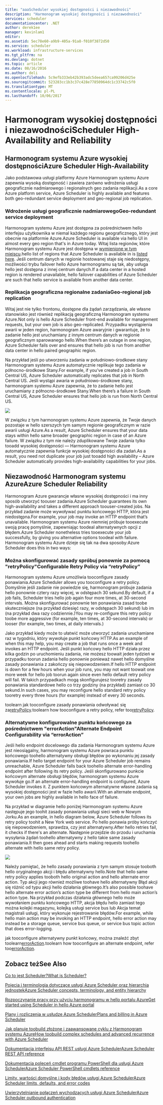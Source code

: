 ```yaml
---
title: "aaaScheduler wysokiej dostępności i niezawodności"
description: "Harmonogram wysokiej dostępności i niezawodności"
services: scheduler
documentationcenter: .NET
author: derek1ee
manager: kevinlam1
editor: 
ms.assetid: 5ec78e60-a9b9-405a-91a8-f010f3872d50
ms.service: scheduler
ms.workload: infrastructure-services
ms.tgt_pltfrm: na
ms.devlang: dotnet
ms.topic: article
ms.date: 08/16/2016
ms.author: deli
ms.openlocfilehash: 5c9efb333eb42b393adc5deea657ca99206d425e
ms.sourcegitcommit: 523283cc1b3c37c428e77850964dc1c33742c5f0
ms.translationtype: MT
ms.contentlocale: pl-PL
ms.lasthandoff: 10/06/2017
---
```

# <a name="scheduler-high-availability-and-reliability"></a><span data-ttu-id="66f2c-103">Harmonogram wysokiej dostępności i niezawodności</span><span class="sxs-lookup"><span data-stu-id="66f2c-103">Scheduler High-Availability and Reliability</span></span>
## <a name="azure-scheduler-high-availability"></a><span data-ttu-id="66f2c-104">Harmonogram systemu Azure wysokiej dostępności</span><span class="sxs-lookup"><span data-stu-id="66f2c-104">Azure Scheduler High-Availability</span></span>
<span data-ttu-id="66f2c-105">Jako podstawowa usługi platformy Azure Harmonogram systemu Azure zapewnia wysoką dostępność i zawiera zarówno wdrożenia usługi geograficznie nadmiarowego i regionalnych geo zadania replikacji.</span><span class="sxs-lookup"><span data-stu-id="66f2c-105">As a core Azure platform service, Azure Scheduler is highly available and features both geo-redundant service deployment and geo-regional job replication.</span></span>

### <a name="geo-redundant-service-deployment"></a><span data-ttu-id="66f2c-106">Wdrożenie usługi geograficznie nadmiarowego</span><span class="sxs-lookup"><span data-stu-id="66f2c-106">Geo-redundant service deployment</span></span>
<span data-ttu-id="66f2c-107">Harmonogram systemu Azure jest dostępna za pośrednictwem hello interfejsu użytkownika w niemal każdego regionu geograficznego, który jest obecnie na platformie Azure.</span><span class="sxs-lookup"><span data-stu-id="66f2c-107">Azure Scheduler is available via hello UI in almost every geo region that's in Azure today.</span></span> <span data-ttu-id="66f2c-108">Witaj lista regionów, które Harmonogram systemu Azure jest dostępna w [wymienione w tym miejscu](https://azure.microsoft.com/regions/#services).</span><span class="sxs-lookup"><span data-stu-id="66f2c-108">hello list of regions that Azure Scheduler is available in is [listed here](https://azure.microsoft.com/regions/#services).</span></span> <span data-ttu-id="66f2c-109">Jeśli centrum danych w regionie hostowanej staje się niedostępny, możliwości trybu failover hello Azure harmonogramu są tak, aby usługa hello jest dostępna z innej centrum danych.</span><span class="sxs-lookup"><span data-stu-id="66f2c-109">If a data center in a hosted region is rendered unavailable, hello failover capabilities of Azure Scheduler are such that hello service is available from another data center.</span></span>

### <a name="geo-regional-job-replication"></a><span data-ttu-id="66f2c-110">Replikacja geograficzna regionalne zadania</span><span class="sxs-lookup"><span data-stu-id="66f2c-110">Geo-regional job replication</span></span>
<span data-ttu-id="66f2c-111">Witaj jest nie tylko frontonu, dostępne dla żądań zarządzania, ale własne stanowisko jest również replikacją geograficzną Harmonogram systemu Azure.</span><span class="sxs-lookup"><span data-stu-id="66f2c-111">Not only is hello Azure Scheduler front-end available for management requests, but your own job is also geo-replicated.</span></span> <span data-ttu-id="66f2c-112">Przypadku wystąpienia awarii w jeden region, harmonogram Azure awaryjnie i gwarantuje, że to zadanie hello jest uruchamiany z innym centrum danych w regionie geograficznym sparowanego hello.</span><span class="sxs-lookup"><span data-stu-id="66f2c-112">When there’s an outage in one region, Azure Scheduler fails over and ensures that hello job is run from another data center in hello paired geographic region.</span></span>

<span data-ttu-id="66f2c-113">Na przykład jeśli po utworzeniu zadania w południowo-środkowe stany Harmonogram systemu Azure automatycznie replikuje tego zadania w północno-środkowe Stany.</span><span class="sxs-lookup"><span data-stu-id="66f2c-113">For example, if you’ve created a job in South Central US, Azure Scheduler automatically replicates that job in North Central US.</span></span> <span data-ttu-id="66f2c-114">Jeśli wystąpi awaria w południowo-środkowe stany, harmonogram systemu Azure zapewnia, że to zadanie hello jest uruchamiany z północno-środkowe Stany.</span><span class="sxs-lookup"><span data-stu-id="66f2c-114">When there’s a failure in South Central US, Azure Scheduler ensures that hello job is run from North Central US.</span></span> 

![][1]

<span data-ttu-id="66f2c-115">W związku z tym harmonogram systemu Azure zapewnia, że Twoje danych pozostaje w hello szerszych tym samym regionie geograficznym w razie awarii usługi Azure.</span><span class="sxs-lookup"><span data-stu-id="66f2c-115">As a result, Azure Scheduler ensures that your data stays within hello same broader geographic region in case of an Azure failure.</span></span> <span data-ttu-id="66f2c-116">W związku z tym nie należy zduplikowane Twoje zadania tylko tooadd wysokiej dostępności — Harmonogram systemu Azure automatycznie zapewnia funkcje wysokiej dostępności dla zadań.</span><span class="sxs-lookup"><span data-stu-id="66f2c-116">As a result, you need not duplicate your job just tooadd high availability – Azure Scheduler automatically provides high-availability capabilities for your jobs.</span></span>

## <a name="azure-scheduler-reliability"></a><span data-ttu-id="66f2c-117">Niezawodność Harmonogram systemu Azure</span><span class="sxs-lookup"><span data-stu-id="66f2c-117">Azure Scheduler Reliability</span></span>
<span data-ttu-id="66f2c-118">Harmonogram Azure gwarancje własne wysokiej dostępności i ma inny sposób utworzyć toouser zadania.</span><span class="sxs-lookup"><span data-stu-id="66f2c-118">Azure Scheduler guarantees its own high-availability and takes a different approach toouser-created jobs.</span></span> <span data-ttu-id="66f2c-119">Na przykład zadanie może wywoływać punktu końcowego HTTP, która jest niedostępna.</span><span class="sxs-lookup"><span data-stu-id="66f2c-119">For example, your job may invoke an HTTP endpoint that’s unavailable.</span></span> <span data-ttu-id="66f2c-120">Harmonogram systemu Azure niemniej próbuje tooexecute swoją pracę pomyślnie, zapewniając toodeal alternatywnych opcji z błędem.</span><span class="sxs-lookup"><span data-stu-id="66f2c-120">Azure Scheduler nonetheless tries tooexecute your job successfully, by giving you alternative options toodeal with failure.</span></span> <span data-ttu-id="66f2c-121">Harmonogram systemu Azure dzieje się tak na dwa sposoby:</span><span class="sxs-lookup"><span data-stu-id="66f2c-121">Azure Scheduler does this in two ways:</span></span>

### <a name="configurable-retry-policy-via-retrypolicy"></a><span data-ttu-id="66f2c-122">Można skonfigurować zasady spróbuj ponownie za pomocą "retryPolicy"</span><span class="sxs-lookup"><span data-stu-id="66f2c-122">Configurable Retry Policy via “retryPolicy”</span></span>
<span data-ttu-id="66f2c-123">Harmonogram systemu Azure umożliwia tooconfigure zasady ponawiania.</span><span class="sxs-lookup"><span data-stu-id="66f2c-123">Azure Scheduler allows you tooconfigure a retry policy.</span></span> <span data-ttu-id="66f2c-124">Domyślnie jeśli zadanie nie powiedzie się, harmonogram próbuje zadania hello ponownie cztery razy więcej, w odstępach 30 sekund.</span><span class="sxs-lookup"><span data-stu-id="66f2c-124">By default, if a job fails, Scheduler tries hello job again four more times, at 30-second intervals.</span></span> <span data-ttu-id="66f2c-125">Można skonfigurować ponownie ten ponawiania zasad toobe skuteczniejsze (na przykład dziesięć razy, w odstępach 30 sekund) lub im (na przykład dwa razy codziennie.)</span><span class="sxs-lookup"><span data-stu-id="66f2c-125">You may re-configure this retry policy toobe more aggressive (for example, ten times, at 30-second intervals) or looser (for example, two times, at daily intervals.)</span></span>

<span data-ttu-id="66f2c-126">Jako przykład kiedy może to ułatwić może utworzyć zadania uruchamiane raz w tygodniu, który wywołuje punkt końcowy HTTP.</span><span class="sxs-lookup"><span data-stu-id="66f2c-126">As an example of when this may help, you may create a job that runs once a week and invokes an HTTP endpoint.</span></span> <span data-ttu-id="66f2c-127">Jeśli punkt końcowy hello HTTP działa przez kilka godzin po uruchomieniu zadania, nie możesz toowait jeden tydzień w przypadku toorun zadania hello ponownie ponieważ nawet hello domyślne zasady ponawiania z zakończy się niepowodzeniem.</span><span class="sxs-lookup"><span data-stu-id="66f2c-127">If hello HTTP endpoint is down for a few hours when your job runs, you may not want toowait one more week for hello job toorun again since even hello default retry policy will fail.</span></span> <span data-ttu-id="66f2c-128">W takich przypadkach mogą skonfigurujesz tooretry zasady ponawiania standardowe hello co trzy godziny (na przykład) zamiast co 30 sekund.</span><span class="sxs-lookup"><span data-stu-id="66f2c-128">In such cases, you may reconfigure hello standard retry policy tooretry every three hours (for example) instead of every 30 seconds.</span></span>

<span data-ttu-id="66f2c-129">toolearn jak tooconfigure zasady ponawiania odwoływać się za[retryPolicy](scheduler-concepts-terms.md#retrypolicy).</span><span class="sxs-lookup"><span data-stu-id="66f2c-129">toolearn how tooconfigure a retry policy, refer too[retryPolicy](scheduler-concepts-terms.md#retrypolicy).</span></span>

### <a name="alternate-endpoint-configurability-via-erroraction"></a><span data-ttu-id="66f2c-130">Alternatywne konfigurowalne punktu końcowego za pośrednictwem "errorAction"</span><span class="sxs-lookup"><span data-stu-id="66f2c-130">Alternate Endpoint Configurability via “errorAction”</span></span>
<span data-ttu-id="66f2c-131">Jeśli hello endpoint docelowego dla zadania Harmonogram systemu Azure jest nieosiągalny, harmonogram systemu Azure powraca punktu końcowego toohello alternatywny obsługi błędów po wykonaniu jej zasady ponawiania.</span><span class="sxs-lookup"><span data-stu-id="66f2c-131">If hello target endpoint for your Azure Scheduler job remains unreachable, Azure Scheduler falls back toohello alternate error-handling endpoint after following its retry policy.</span></span> <span data-ttu-id="66f2c-132">Jeśli skonfigurowano punkcie końcowym alternate obsługi błędów, harmonogram systemu Azure wywołuje go.</span><span class="sxs-lookup"><span data-stu-id="66f2c-132">If an alternate error-handling endpoint is configured, Azure Scheduler invokes it.</span></span> <span data-ttu-id="66f2c-133">Z punktem końcowym alternatywne własne zadania są wysokiej dostępności jest w fazie hello awarii.</span><span class="sxs-lookup"><span data-stu-id="66f2c-133">With an alternate endpoint, your own jobs are highly available in hello face of failure.</span></span>

<span data-ttu-id="66f2c-134">Na przykład w diagramie hello poniżej Harmonogram systemu Azure następuje jego toohit zasady ponawiania usługi sieci web w Nowym Jorku.</span><span class="sxs-lookup"><span data-stu-id="66f2c-134">As an example, in hello diagram below, Azure Scheduler follows its retry policy toohit a New York web service.</span></span> <span data-ttu-id="66f2c-135">Po hello ponawia próby kończyć się niepowodzeniem, sprawdza, czy jest alternatywny.</span><span class="sxs-lookup"><span data-stu-id="66f2c-135">After hello retries fail, it checks if there's an alternate.</span></span> <span data-ttu-id="66f2c-136">Następnie przejdzie do przodu i uruchamia wysyłania żądań toohello alternatywny z hello takie same zasady ponawiania.</span><span class="sxs-lookup"><span data-stu-id="66f2c-136">It then goes ahead and starts making requests toohello alternate with hello same retry policy.</span></span>

![][2]

<span data-ttu-id="66f2c-137">Należy pamiętać, że hello zasady ponawiania z tym samym stosuje tooboth hello oryginalnego akcji i błędu alternatywny hello.</span><span class="sxs-lookup"><span data-stu-id="66f2c-137">Note that hello same retry policy applies tooboth hello original action and hello alternate error action.</span></span> <span data-ttu-id="66f2c-138">Typ akcji jego również możliwe toohave hello alternatywny Błąd akcji się różnić od typu akcji hello działania głównego.</span><span class="sxs-lookup"><span data-stu-id="66f2c-138">It’s also possible toohave hello alternate error action’s action type be different from hello main action’s action type.</span></span> <span data-ttu-id="66f2c-139">Na przykład podczas działania głównego hello może wywołaniem punktu końcowego HTTP, akcja błędu hello zamiast tego można kolejki magazynu, kolejką usługi service bus lub Akcja temat magistrali usługi, który wykonuje rejestrowanie błędów.</span><span class="sxs-lookup"><span data-stu-id="66f2c-139">For example, while hello main action may be invoking an HTTP endpoint, hello error action may instead be a storage queue, service bus queue, or service bus topic action that does error-logging.</span></span>

<span data-ttu-id="66f2c-140">jak tooconfigure alternatywny punkt końcowy, można znaleźć zbyt toolearn[errorAction](scheduler-concepts-terms.md#action-and-erroraction).</span><span class="sxs-lookup"><span data-stu-id="66f2c-140">toolearn how tooconfigure an alternate endpoint, refer too[errorAction](scheduler-concepts-terms.md#action-and-erroraction).</span></span>

## <a name="see-also"></a><span data-ttu-id="66f2c-141">Zobacz też</span><span class="sxs-lookup"><span data-stu-id="66f2c-141">See Also</span></span>
 [<span data-ttu-id="66f2c-142">Co to jest Scheduler?</span><span class="sxs-lookup"><span data-stu-id="66f2c-142">What is Scheduler?</span></span>](scheduler-intro.md)

 [<span data-ttu-id="66f2c-143">Pojęcia i terminologia dotyczące usługi Azure Scheduler oraz hierarchia jednostek</span><span class="sxs-lookup"><span data-stu-id="66f2c-143">Azure Scheduler concepts, terminology, and entity hierarchy</span></span>](scheduler-concepts-terms.md)

 [<span data-ttu-id="66f2c-144">Rozpoczynanie pracy przy użyciu harmonogramu w hello portalu Azure</span><span class="sxs-lookup"><span data-stu-id="66f2c-144">Get started using Scheduler in hello Azure portal</span></span>](scheduler-get-started-portal.md)

 [<span data-ttu-id="66f2c-145">Plany i rozliczenia w usłudze Azure Scheduler</span><span class="sxs-lookup"><span data-stu-id="66f2c-145">Plans and billing in Azure Scheduler</span></span>](scheduler-plans-billing.md)

 [<span data-ttu-id="66f2c-146">Jak planuje toobuild złożone i zaawansowane cyklu z Harmonogram systemu Azure</span><span class="sxs-lookup"><span data-stu-id="66f2c-146">How toobuild complex schedules and advanced recurrence with Azure Scheduler</span></span>](scheduler-advanced-complexity.md)

 [<span data-ttu-id="66f2c-147">Dokumentacja interfejsu API REST usługi Azure Scheduler</span><span class="sxs-lookup"><span data-stu-id="66f2c-147">Azure Scheduler REST API reference</span></span>](https://msdn.microsoft.com/library/mt629143)

 [<span data-ttu-id="66f2c-148">Dokumentacja poleceń cmdlet programu PowerShell dla usługi Azure Scheduler</span><span class="sxs-lookup"><span data-stu-id="66f2c-148">Azure Scheduler PowerShell cmdlets reference</span></span>](scheduler-powershell-reference.md)

 [<span data-ttu-id="66f2c-149">Limity, wartości domyślne i kody błędów usługi Azure Scheduler</span><span class="sxs-lookup"><span data-stu-id="66f2c-149">Azure Scheduler limits, defaults, and error codes</span></span>](scheduler-limits-defaults-errors.md)

 [<span data-ttu-id="66f2c-150">Uwierzytelnianie połączeń wychodzących usługi Azure Scheduler</span><span class="sxs-lookup"><span data-stu-id="66f2c-150">Azure Scheduler outbound authentication</span></span>](scheduler-outbound-authentication.md)

[1]: ./media/scheduler-high-availability-reliability/scheduler-high-availability-reliability-image1.png

[2]: ./media/scheduler-high-availability-reliability/scheduler-high-availability-reliability-image2.png
